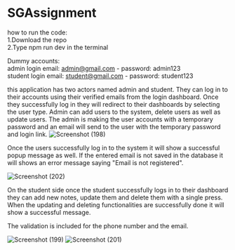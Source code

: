 # SGAssignment

how to run the code:                                                    
1.Download the repo                                                                                          
2.Type npm run dev in the terminal
  
 Dummy accounts:                                                
 admin login email: admin@gmail.com - password: admin123                                         
 student login email: student@gmail.com - password: student123


this application has two actors named admin and student. They can log in to their accounts using their verified emails from the login dashboard. Once they successfully log in they will redirect to their dashboards by selecting the user type.
Admin can add users to the system, delete users as well as update users. The admin is making the user accounts with a temporary password and an email will send to the user with the temporary password and login link.
 ![Screenshot (198)](https://user-images.githubusercontent.com/89120566/184387666-7decf654-824f-4948-b78c-dee0f0daa099.png)

Once the users successfully log in to the system it will show a successful popup message as well. If the entered email is not saved in the database it will shows an error message saying "Email is not registered".

![Screenshot (202)](https://user-images.githubusercontent.com/89120566/184394038-ad21dfe3-eaa0-4f27-94d4-4c47db3eda1f.png)

On the student side once the student successfully logs in to their dashboard they can add new notes, update them and delete them with a single press.
When the updating and deleting functionalities are successfully done it will show a successful message.

The validation is included for the phone number and the email.


![Screenshot (199)](https://user-images.githubusercontent.com/89120566/184390413-3501aa6c-7008-48e0-9162-095b175e2f77.png)
![Screenshot (201)](https://user-images.githubusercontent.com/89120566/184390443-0cbb1757-9f82-447c-b8df-9225c94c57c3.png)
